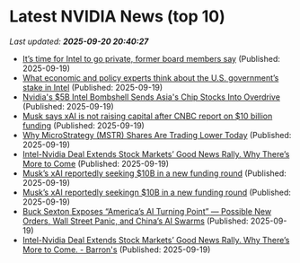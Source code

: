 # Latest NVIDIA News (top 10)
_Last updated: **2025-09-20 20:40:27**_

- [It’s time for Intel to go private, former board members say](https://fortune.com/2025/09/19/time-for-intel-to-go-private-nvidia-government-trump/) (Published: 2025-09-19)
- [What economic and policy experts think about the U.S. government’s stake in Intel](https://www.pbs.org/newshour/politics/what-economic-and-policy-experts-think-about-the-u-s-governments-stake-in-intel) (Published: 2025-09-19)
- [Nvidia's $5B Intel Bombshell Sends Asia's Chip Stocks Into Overdrive](https://finance.yahoo.com/news/nvidias-5b-intel-bombshell-sends-201443299.html) (Published: 2025-09-19)
- [Musk says xAI is not raising capital after CNBC report on $10 billion funding](https://www.livemint.com/companies/news/musk-says-xai-is-not-raising-capital-after-cnbc-report-on-10-billion-funding-11758312702713.html) (Published: 2025-09-19)
- [Why MicroStrategy (MSTR) Shares Are Trading Lower Today](https://finance.yahoo.com/news/why-microstrategy-mstr-shares-trading-200638900.html) (Published: 2025-09-19)
- [Intel-Nvidia Deal Extends Stock Markets’ Good News Rally. Why There’s More to Come](https://biztoc.com/x/da2aa1995b8b5551) (Published: 2025-09-19)
- [Musk’s xAI reportedly seeking $10B in a new funding round](https://cryptoslate.com/musks-xai-reportedly-seeking-10b-in-a-new-funding-round/) (Published: 2025-09-19)
- [Musk’s xAI reportedly seekingn $10B in a new funding round](https://cryptoslate.com/musks-xai-reportedly-seekingn-10b-in-a-new-funding-round/) (Published: 2025-09-19)
- [Buck Sexton Exposes “America’s AI Turning Point” — Possible New Orders, Wall Street Panic, and China’s AI Swarms](https://www.globenewswire.com/news-release/2025/09/19/3153378/0/en/Buck-Sexton-Exposes-America-s-AI-Turning-Point-Possible-New-Orders-Wall-Street-Panic-and-China-s-AI-Swarms.html) (Published: 2025-09-19)
- [Intel-Nvidia Deal Extends Stock Markets’ Good News Rally. Why There’s More to Come. - Barron's](https://slashdot.org/firehose.pl?op=view&amp;id=179376720) (Published: 2025-09-19)
